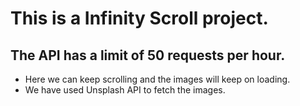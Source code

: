 # This is a Infinity Scroll project.
## The API has a limit of 50 requests per hour.
 - Here we can keep scrolling and the images will keep on loading.
 - We have used Unsplash API to fetch the images.
